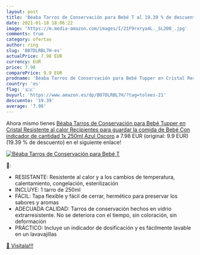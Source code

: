 ```yaml
---
layout: post
title: 'Béaba Tarros de Conservación para Bebé T al 19.39 % de descuento'
date: 2021-01-18 18:06:22
image: 'https://m.media-amazon.com/images/I/21F9rxrya4L._SL200_.jpg'
comments: true
category: ofertas
author: ring
slug: 'B07DLRBL7H-es'
actualPrice: 7.98 EUR
currency: EUR
price: 7.98
comparePrice: 9.9 EUR
prodname: 'Béaba Tarros de Conservación para Bebé Tupper en Cristal Resistente al calor Recipientes para guardar la comida de Bebé Con indicador de cantidad 1x 250ml Azul Oscoro'
country: 'es'
flag: '🇪🇸'
buyurl: 'https://www.amazon.es/dp/B07DLRBL7H/?tag=tolees-21'
descuento: '19.39'
average: '7.98'
---
```


Ahora mismo tienes [Béaba Tarros de Conservación para Bebé Tupper en Cristal Resistente al calor Recipientes para guardar la comida de Bebé Con indicador de cantidad 1x 250ml Azul Oscoro](https://www.amazon.es/dp/B07DLRBL7H/?tag=tolees-21) a 7.98 EUR (original: 9.9 EUR) (19.39 %  de descuento) en el siguiente enlace!

[![Béaba Tarros de Conservación para Bebé T](https://m.media-amazon.com/images/I/21F9rxrya4L._SL200_.jpg)](https://www.amazon.es/dp/B07DLRBL7H/?tag=tolees-21)

🔎:

- RESISTANTE: Resistente al calor y a los cambios de temperatura, calentamiento, congelación, esterilización
- INCLUYE: 1 tarro de 250ml
- FÁCIL: Tapa flexible y fácil de cerrar, hermético para preservar los sabores y aromas
- ADECUADA CALIDAD: Tarros de conservación hechos en vidrio extrarresistente. No se deteriora con el tiempo, sin coloración, sin deformación
- PRÁCTICO: Incluye un indicador de dosificación y es fácilmente lavable en un lavavajillas

[🛒 Visítala!!!](https://www.amazon.es/dp/B07DLRBL7H/?tag=tolees-21)
